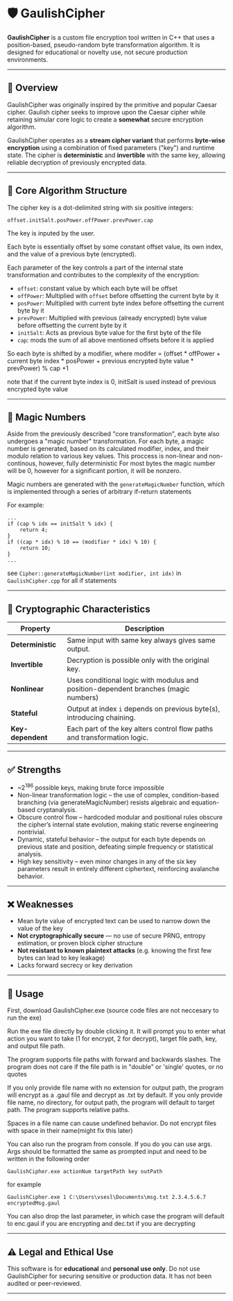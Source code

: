 # 🛡️ GaulishCipher

**GaulishCipher** is a custom file encryption tool written in C++ that uses a position-based, pseudo-random byte transformation algorithm. It is designed for educational or novelty use, not secure production environments.

---

## 🔐 Overview
GaulishCipher was originally inspired by the primitive and popular Caesar cipher. Gaulish cipher seeks to improve upon the Caesar cipher while retaining simular core logic to create a <b>somewhat</b> secure encryption algorithm.

GaulishCipher operates as a **stream cipher variant** that performs **byte-wise encryption** using a combination of fixed parameters ("key") and runtime state. The cipher is **deterministic** and **invertible** with the same key, allowing reliable decryption of previously encrypted data.

---

## 🧪 Core Algorithm Structure

The cipher key is a dot-delimited string with six positive integers:

```
offset.initSalt.posPower.offPower.prevPower.cap
```
The key is inputed by the user.

Each byte is essentially offset by some constant offset value, its own index, and the value of a previous byte (encrypted).


Each parameter of the key controls a part of the internal state transformation and contributes to the complexity of the encryption:

- `offset`: constant value by which each byte will be offset
- `offPower`:  Multiplied with `offset`  before offsetting the current byte by it
- `posPower`: Multiplied with current byte index before offsetting the current byte by it
- `prevPower`: Multiplied with previous (already encrypted) byte value before offsetting the current byte by it
- `initSalt`: Acts as previous byte value for the first byte of the file
- `cap`: mods the sum of all above mentioned offsets before it is applied

So each byte is shifted by a modifier, 
where modifer = (offset * offPower + current byte index * posPower + previous encrypted byte value * prevPower) % cap +1

note that if the current byte index is 0, initSalt is used instead of previous encrypted byte value

---

## 🔄 Magic Numbers

Aside from the previously described "core transformation", each byte also undergoes a "magic number" transformation.
For each byte, a magic number is generated, based on its calculated modifier, index, and their modulo relation to various key values.
This proccess is non-linear and non-continous, however, fully deterministic
For most bytes the magic number will be 0, however for a significant portion, it will be nonzero.

Magic numbers are generated with the `generateMagicNumber` function, which is implemented through a series of arbitrary if-return statements

For example:
```
...
if (cap % idx == initSalt % idx) {
	return 4;
}
if ((cap * idx) % 10 == (modifier * idx) % 10) {
	return 10;
}
...
```
see `Cipher::generateMagicNumber(int modifier, int idx)` in `GaulishCipher.cpp` for all if statements

---

## 🧠 Cryptographic Characteristics

| Property             | Description                                                                        |
|----------------------|------------------------------------------------------------------------------------|
| **Deterministic**    | Same input with same key always gives same output.                                 |
| **Invertible**       | Decryption is possible only with the original key.                                 |
| **Nonlinear**        | Uses conditional logic with modulus and position-dependent branches (magic numbers)|
| **Stateful**         | Output at index `i` depends on previous byte(s), introducing chaining.             |
| **Key-dependent**    | Each part of the key alters control flow paths and transformation logic.           |

---

## ✅ Strengths

- ~2<sup>186</sup> possible keys, making brute force impossible
- Non-linear transformation logic – the use of complex, condition-based branching (via generateMagicNumber) resists algebraic and equation-based cryptanalysis.
- Obscure control flow – hardcoded modular and positional rules obscure the cipher’s internal state evolution, making static reverse engineering nontrivial.
- Dynamic, stateful behavior – the output for each byte depends on previous state and position, defeating simple frequency or statistical analysis.
- High key sensitivity – even minor changes in any of the six key parameters result in entirely different ciphertext, reinforcing avalanche behavior.

---

## ❌ Weaknesses

- Mean byte value of encrypted text can be used to narrow down the value of the key
- **Not cryptographically secure** — no use of secure PRNG, entropy estimation, or proven block cipher structure
- **Not resistant to known plaintext attacks** (e.g. knowing the first few bytes can lead to key leakage)
- Lacks forward secrecy or key derivation

---

## 🚀 Usage

First, download GaulishCipher.exe (source code files are not neccesary to run the exe)

Run the exe file directly by double clicking it. It will prompt you to enter what action you want to take (1 for encrypt, 2 for decrypt), target file path, key, and output file path.

The program supports file paths with forward and backwards slashes. 
The program does not care if the file path is in "double" or 'single' quotes, or no quotes

If you only provide file name with no extension for output path, the program will encrypt as a .gaul file and decrypt as .txt by default.
If you only provide file name, no directory, for output path, the program will default to target path.
The program supports relative paths.

Spaces in a file name can cause undefined behavior. Do not encrypt files with space in their name(might fix this later)

You can also run the program from console. If you do you can use args. Args should be formatted the same as prompted input and need to be written in the following order

`GaulishCipher.exe actionNum targetPath key outPath`

for example

`GaulishCipher.exe 1 C:\Users\vsesl\Documents\msg.txt 2.3.4.5.6.7 encryptedMsg.gaul`

You can also drop the last parameter, in which case the program will default to enc.gaul if you are encrypting and dec.txt if you are decrypting


---

## ⚠️ Legal and Ethical Use

This software is for **educational** and **personal use only**. Do not use GaulishCipher for securing sensitive or production data. It has not been audited or peer-reviewed.

---
